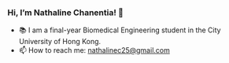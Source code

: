 ### Hi, I’m Nathaline Chanentia! 👋

- 📚 I am a final-year Biomedical Engineering student in the City University of Hong Kong. 
- 📫 How to reach me: nathalinec25@gmail.com
